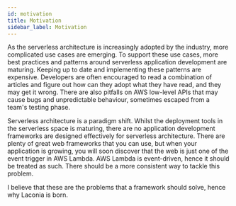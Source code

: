 ```yaml
---
id: motivation
title: Motivation
sidebar_label: Motivation
---
```


As the serverless architecture is increasingly adopted by the industry, more
complicated use cases are emerging. To support these use cases, more best
practices and patterns around serverless application development are maturing.
Keeping up to date and implementing these patterns are expensive. Developers are
often encouraged to read a combination of articles and figure out how can they
adopt what they have read, and they may get it wrong. There are also pitfalls on
AWS low-level APIs that may cause bugs and unpredictable behaviour, sometimes
escaped from a team's testing phase.

Serverless architecture is a paradigm shift. Whilst the deployment tools in the
serverless space is maturing, there are no application development frameworks
are designed effectively for serverless architecture. There are plenty of great
web frameworks that you can use, but when your application is growing, you will
soon discover that the web is just one of the event trigger in AWS Lambda. AWS
Lambda is event-driven, hence it should be treated as such. There should be a
more consistent way to tackle this problem.

I believe that these are the problems that a framework should solve, hence why
Laconia is born.
